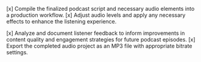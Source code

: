[x] Compile the finalized podcast script and necessary audio elements into a production workflow.
[x] Adjust audio levels and apply any necessary effects to enhance the listening experience.


[x] Analyze and document listener feedback to inform improvements in content quality and engagement strategies for future podcast episodes.
[x] Export the completed audio project as an MP3 file with appropriate bitrate settings.